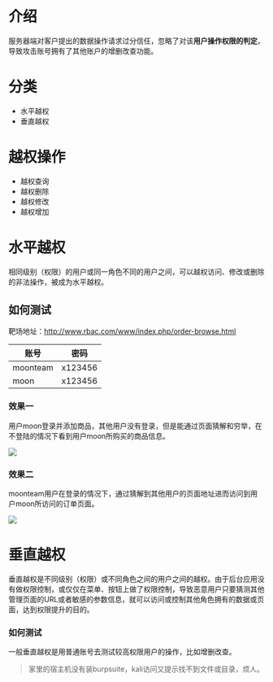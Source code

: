 # 介绍

服务器端对客户提出的数据操作请求过分信任，忽略了对该**用户操作权限的判定**，导致攻击账号拥有了其他账户的增删改查功能。



# 分类

* 水平越权
* 垂直越权



# 越权操作

* 越权查询
* 越权删除
* 越权修改
* 越权增加



# 水平越权

相同级别（权限）的用户或同一角色不同的用户之间，可以越权访问、修改或删除的非法操作，被成为水平越权。



## 如何测试

靶场地址：http://www.rbac.com/www/index.php/order-browse.html

| 账号     | 密码    |
| -------- | ------- |
| moonteam | x123456 |
| moon     | x123456 |

### 效果一

用户moon登录并添加商品，其他用户没有登录，但是能通过页面猜解和穷举，在不登陆的情况下看到用户moon所购买的商品信息。

![](https://borinboy.oss-cn-shanghai.aliyuncs.com/huan20210825225522.png)

### 效果二

moonteam用户在登录的情况下，通过猜解到其他用户的页面地址进而访问到用户moon所访问的订单页面。

![](https://borinboy.oss-cn-shanghai.aliyuncs.com/huan20210825225721.png)



# 垂直越权

垂直越权是不同级别（权限）或不同角色之间的用户之间的越权。由于后台应用没有做权限控制，或仅仅在菜单、按钮上做了权限控制，导致恶意用户只要猜测其他管理页面的URL或者敏感的参数信息，就可以访问或控制其他角色拥有的数据或页面，达到权限提升的目的。

### 如何测试

一般垂直越权是用普通账号去测试较高权限用户的操作，比如增删改查。

> 家里的宿主机没有装burpsuite，kali访问又提示找不到文件或目录，烦人。

